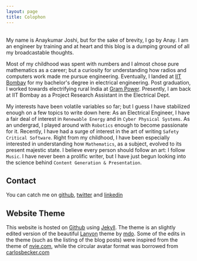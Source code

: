 ```yaml
---
layout: page
title: Colophon
---
```

<br>
My name is Anaykumar Joshi, but for the sake of brevity, I go by Anay. I am an engineer by training and at heart and this blog is a dumping ground of all my broadcastable thoughts.

Most of my childhood was spent with numbers and I almost chose pure mathematics as a career; but a curiosity for understanding how radios and computers work made me pursue engineering. Eventually, I landed at [IIT Bombay](http://www.iitb.ac.in) for my bachelor's degree in electrical engineering. Post graduation, I worked towards electrifying rural India at <a href="http://www.grampower.com">Gram Power</a>. Presently, I am back at IIT Bombay as a Project Research Assistant in the Electrical Dept.

My interests have been volatile variables so far; but I guess I have stabilized enough on a few topics to write down here: As an Electrical Engineer, I have a fair deal of interest in `Renewable Energy` and in `Cyber Physical Systems`. As an undergrad, I played around with `Robotics` enough to become passionate for it. Recently, I have had a surge of interest in the art of writing `Safety Critical Software`. Right from my childhood, I have been especially interested in understanding how `Mathematics`, as a subject, evolved to its present majestic state. I believe every person should follow an art: I follow `Music`. I have never been a prolific writer, but I have just begun looking into the science behind `Content Generation & Presentation`. 

## Contact

You can catch me on [github](http://github.com/anayjoshi), [twitter](http://twitter.com/AnaykumarJoshi) and [linkedin](https://in.linkedin.com/pub/anaykumar-joshi/5b/407/334)

## Website Theme

This website is hosted on [Github](http://github.com) using [Jekyll](). The theme is an slightly edited version of the beautiful [Lanyon](http://lanyon.getpoole.com/) theme by [mdo](http://markdotto.com/). Some of the edits in the theme (such as the listing of the blog posts) were inspired from the theme of [nvie.com](http://nvie.com), while the circular avatar format was borrowed from [carlosbecker.com](http://carlosbecker.com)




